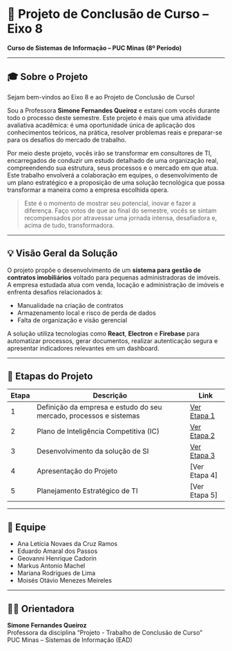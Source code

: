 # 📘 Projeto de Conclusão de Curso – Eixo 8  
**Curso de Sistemas de Informação – PUC Minas (8º Período)**

---

## 🎓 Sobre o Projeto

Sejam bem-vindos ao Eixo 8 e ao Projeto de Conclusão de Curso!

Sou a Professora **Simone Fernandes Queiroz** e estarei com vocês durante todo o processo deste semestre. Este projeto é mais que uma atividade avaliativa acadêmica: é uma oportunidade única de aplicação dos conhecimentos teóricos, na prática, resolver problemas reais e preparar-se para os desafios do mercado de trabalho.

Por meio deste projeto, vocês irão se transformar em consultores de TI, encarregados de conduzir um estudo detalhado de uma organização real, compreendendo sua estrutura, seus processos e o mercado em que atua. Este trabalho envolverá a colaboração em equipes, o desenvolvimento de um plano estratégico e a proposição de uma solução tecnológica que possa transformar a maneira como a empresa escolhida opera.

> Este é o momento de mostrar seu potencial, inovar e fazer a diferença. Faço votos de que ao final do semestre, vocês se sintam recompensados por atravessar uma jornada intensa, desafiadora e, acima de tudo, transformadora.

---

## 💡 Visão Geral da Solução

O projeto propõe o desenvolvimento de um **sistema para gestão de contratos imobiliários** voltado para pequenas administradoras de imóveis. A empresa estudada atua com venda, locação e administração de imóveis e enfrenta desafios relacionados à:

- Manualidade na criação de contratos
- Armazenamento local e risco de perda de dados
- Falta de organização e visão gerencial

A solução utiliza tecnologias como **React**, **Electron** e **Firebase** para automatizar processos, gerar documentos, realizar autenticação segura e apresentar indicadores relevantes em um dashboard.

---

## 📁 Etapas do Projeto

| Etapa | Descrição | Link |
|-------|-----------|------|
| 1 | Definição da empresa e estudo do seu mercado, processos e sistemas | [Ver Etapa 1](docs/etapa1/README.md) |
| 2 | Plano de Inteligência Competitiva (IC) | [Ver Etapa 2](docs/etapa2/README.md) |
| 3 | Desenvolvimento da solução de SI | [Ver Etapa 3](docs/etapa3/README.md) |
| 4 | Apresentação do Projeto | [Ver Etapa 4] |
| 5 | Planejamento Estratégico de TI | [Ver Etapa 5] |

---

## 👥 Equipe

- Ana Letícia Novaes da Cruz Ramos  
- Eduardo Amaral dos Passos  
- Geovanni Henrique Cadorin  
- Markus Antonio Machel  
- Mariana Rodrigues de Lima  
- Moisés Otávio Menezes Meireles  

---

## 👩‍🏫 Orientadora

**Simone Fernandes Queiroz**  
Professora da disciplina “Projeto - Trabalho de Conclusão de Curso”  
PUC Minas – Sistemas de Informação (EAD)


